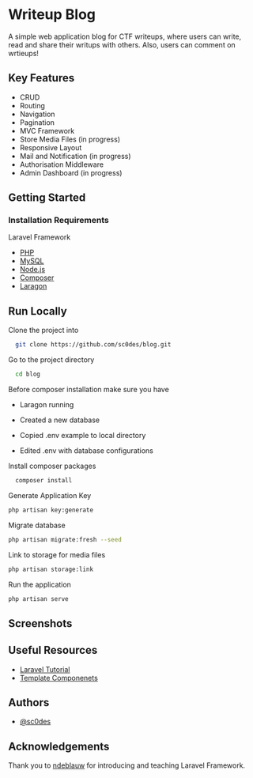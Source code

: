 # Writeup Blog

A simple web application blog for CTF writeups, where users can write, read and share their writups with others. 
Also, users can comment on wrtieups!

## Key Features

- CRUD
- Routing
- Navigation
- Pagination
- MVC Framework
- Store Media Files (in progress)
- Responsive Layout
- Mail and Notification (in progress)
- Authorisation Middleware
- Admin Dashboard (in progress)


## Getting Started

### Installation Requirements

 Laravel Framework

 - [PHP](https://www.php.net/downloads.php)
 - [MySQL](https://www.mysql.com/downloads/)
 - [Node.js](https://nodejs.org/en/)
 - [Composer](https://getcomposer.org/)
 - [Laragon](https://laragon.org/download/)

 

## Run Locally

Clone the project into

```bash
  git clone https://github.com/sc0des/blog.git
```

Go to the project directory

```bash
  cd blog
```
Before composer installation make sure you have

* Laragon running 

* Created a new database 

* Copied .env example to local directory

* Edited .env with database configurations


Install composer packages 

```bash
  composer install
```

Generate Application Key

```bash
php artisan key:generate
```

Migrate database 

```bash
php artisan migrate:fresh --seed
```

Link to storage for media files

```bash
php artisan storage:link
```

Run the  application 

```bash
php artisan serve
```



## Screenshots



## Useful Resources

- [Laravel Tutorial](https://laracasts.com/series/laravel-8-from-scratch)
- [Template Componenets](https://mambaui.com/)


## Authors

- [@sc0des](https://github.com/sc0des)


## Acknowledgements

  Thank you to [ndeblauw](https://github.com/ndeblauw) for introducing and teaching Laravel Framework.

 
